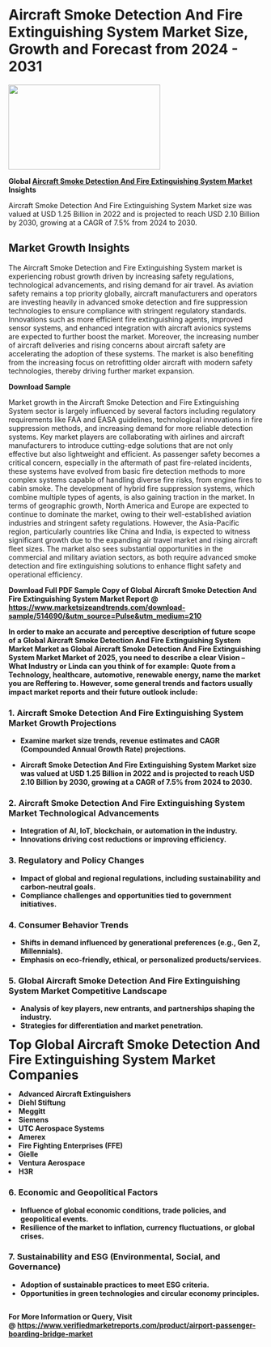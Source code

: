 <H1>Aircraft Smoke Detection And Fire Extinguishing System Market Size, Growth and Forecast from 2024 - 2031</H1><img class="aligncenter size-medium wp-image-584254" src="https://thirdeyenews.in/wp-content/uploads/2024/09/Global-Market-Research-300x168.jpeg" alt="" width="300" height="168" /><p><strong>Global&nbsp;<a href="https://www.marketsizeandtrends.com/download-sample/514690/&amp;utm_source=Pulse&amp;utm_medium=210">Aircraft Smoke Detection And Fire Extinguishing System Market</a> Insights</strong></p><p>Aircraft Smoke Detection And Fire Extinguishing System Market size was valued at USD 1.25 Billion in 2022 and is projected to reach USD 2.10 Billion by 2030, growing at a CAGR of 7.5% from 2024 to 2030.</p><p><h2>Market Growth Insights</h2> <p>The Aircraft Smoke Detection and Fire Extinguishing System market is experiencing robust growth driven by increasing safety regulations, technological advancements, and rising demand for air travel. As aviation safety remains a top priority globally, aircraft manufacturers and operators are investing heavily in advanced smoke detection and fire suppression technologies to ensure compliance with stringent regulatory standards. Innovations such as more efficient fire extinguishing agents, improved sensor systems, and enhanced integration with aircraft avionics systems are expected to further boost the market. Moreover, the increasing number of aircraft deliveries and rising concerns about aircraft safety are accelerating the adoption of these systems. The market is also benefiting from the increasing focus on retrofitting older aircraft with modern safety technologies, thereby driving further market expansion.</p> <p><strong>Download Sample</strong></p> <p>Market growth in the Aircraft Smoke Detection and Fire Extinguishing System sector is largely influenced by several factors including regulatory requirements like FAA and EASA guidelines, technological innovations in fire suppression methods, and increasing demand for more reliable detection systems. Key market players are collaborating with airlines and aircraft manufacturers to introduce cutting-edge solutions that are not only effective but also lightweight and efficient. As passenger safety becomes a critical concern, especially in the aftermath of past fire-related incidents, these systems have evolved from basic fire detection methods to more complex systems capable of handling diverse fire risks, from engine fires to cabin smoke. The development of hybrid fire suppression systems, which combine multiple types of agents, is also gaining traction in the market. In terms of geographic growth, North America and Europe are expected to continue to dominate the market, owing to their well-established aviation industries and stringent safety regulations. However, the Asia-Pacific region, particularly countries like China and India, is expected to witness significant growth due to the expanding air travel market and rising aircraft fleet sizes. The market also sees substantial opportunities in the commercial and military aviation sectors, as both require advanced smoke detection and fire extinguishing solutions to enhance flight safety and operational efficiency.</p> <p><strong></p><p><span class=""><strong>Download Full PDF Sample Copy of Global Aircraft Smoke Detection And Fire Extinguishing System Market Report</strong> @ <a href="https://www.marketsizeandtrends.com/download-sample/514690/&amp;utm_source=Pulse&amp;utm_medium=210" target="_blank">https://www.marketsizeandtrends.com/download-sample/514690/&amp;utm_source=Pulse&amp;utm_medium=210</a></span></p><p>In order to make an accurate and perceptive description of future scope of a Global&nbsp;Aircraft Smoke Detection And Fire Extinguishing System Market Market as Global&nbsp;Aircraft Smoke Detection And Fire Extinguishing System Market Market of 2025, you need to describe a clear Vision &ndash; What Industry or Linda can you think of for example: Quote from a Technology, healthcare, automotive, renewable energy, name the market you are Reffering to. However, some general trends and factors usually impact market reports and their future outlook include:</p><h3>1.&nbsp;<strong>Aircraft Smoke Detection And Fire Extinguishing System Market Growth Projections</strong></h3><ul><li>Examine market size trends, revenue estimates and CAGR (Compounded Annual Growth Rate) projections.</li><li><p>Aircraft Smoke Detection And Fire Extinguishing System Market size was valued at USD 1.25 Billion in 2022 and is projected to reach USD 2.10 Billion by 2030, growing at a CAGR of 7.5% from 2024 to 2030.</p></li></ul><h3>2.&nbsp;<strong>Aircraft Smoke Detection And Fire Extinguishing System Market Technological Advancements</strong></h3><ul><li>Integration of AI, IoT, blockchain, or automation in the industry.</li><li>Innovations driving cost reductions or improving efficiency.</li></ul><h3>3.&nbsp;<strong>Regulatory and Policy Changes</strong></h3><ul><li>Impact of global and regional regulations, including sustainability and carbon-neutral goals.</li><li>Compliance challenges and opportunities tied to government initiatives.</li></ul><h3>4.&nbsp;<strong>Consumer Behavior Trends</strong></h3><ul><li>Shifts in demand influenced by generational preferences (e.g., Gen Z, Millennials).</li><li>Emphasis on eco-friendly, ethical, or personalized products/services.</li></ul><h3>5.&nbsp;<strong>Global Aircraft Smoke Detection And Fire Extinguishing System Market Competitive Landscape</strong></h3><ul><li>Analysis of key players, new entrants, and partnerships shaping the industry.</li><li>Strategies for differentiation and market penetration.</li></ul><p data-pm-slice="1 1 []"><span style="color: inherit; font-family: inherit; font-size: 25px;">Top Global Aircraft Smoke Detection And Fire Extinguishing System Market Companies</span></p><div class="" data-test-id=""><p><li>Advanced Aircraft Extinguishers</li><li> Diehl Stiftung</li><li> Meggitt</li><li> Siemens</li><li> UTC Aerospace Systems</li><li> Amerex</li><li> Fire Fighting Enterprises (FFE)</li><li> Gielle</li><li> Ventura Aerospace</li><li> H3R</li></p></div><h3>6.&nbsp;<strong>Economic and Geopolitical Factors</strong></h3><ul><li>Influence of global economic conditions, trade policies, and geopolitical events.</li><li>Resilience of the market to inflation, currency fluctuations, or global crises.</li></ul><h3>7.&nbsp;<strong>Sustainability and ESG (Environmental, Social, and Governance)</strong></h3><ul><li>Adoption of sustainable practices to meet ESG criteria.</li><li>Opportunities in green technologies and circular economy principles.</li></ul><h2><strong style="font-size: 14px;">For More Information or Query, Visit @&nbsp;</strong><a style="background-color: #ffffff; font-size: 14px;" href="https://www.marketsizeandtrends.com/report/aircraft-smoke-detection-and-fire-extinguishing-system-market/" target="_blank">https://www.verifiedmarketreports.com/product/airport-passenger-boarding-bridge-market</a></h2>
